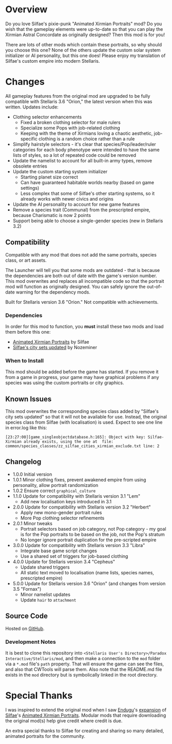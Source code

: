 # Overview

Do you love Silfae's pixie-punk "Animated Xirmian Portraits" mod?  Do you wish that the gameplay elements were up-to-date so that you can play the Xirmian Astral Concordate as originally designed?  Then this mod is for you!

There are lots of other mods which contain these portraits, so why should you choose this one?  None of the others update the custom solar system initializer or AI personality, but this one does!  Please enjoy my translation of Silfae's custom empire into modern Stellaris.

# Changes

All gameplay features from the original mod are upgraded to be fully compatible with Stellaris 3.6 "Orion," the latest version when this was written.  Updates include:

* Clothing selector enhancements
    * Fixed a broken clothing selector for male rulers
    * Specialize some Pops with job-related clothing
    * Keeping with the theme of Xirmians loving a chaotic aesthetic, job-specific clothing is a random choice rather than a rule
* Simplify hairstyle selectors - it's clear that species/Pop/leader/ruler categories for each body phenotype were intended to have the same lists of styles, so a lot of repeated code could be removed
* Update the namelist to account for all built-in army types, remove obsolete entries
* Update the custom starting system initializer
    * Starting planet size correct
    * Can have guaranteed habitable worlds nearby (based on game settings)
    * Less complex that some of Silfae's other starting systems, so it already works with newer civics and origins
* Update the AI personality to account for new game features
* Remove a species trait (Communal) from the prescripted empire, because Charismatic is now 2 points
* Support being able to choose a single-gender species (new in Stellaris 3.2)

## Compatibility

Compatible with any mod that does not add the same portraits, species class, or art assets.

The Launcher will tell you that some mods are outdated - that is because the dependencies are both out of date with the game's version number.  This mod overwrites and replaces all incompatible code so that the portrait mod will function as originally designed.  You can safely ignore the out-of-date warning for the dependency mods.

Built for Stellaris version 3.6 "Orion."  Not compatible with achievements.

### Dependencies

In order for this mod to function, you **must** install these two mods and load them before this one:

* [Animated Xirmian Portraits](https://steamcommunity.com/sharedfiles/filedetails/?id=881118424) by Silfae
* [Silfae's city sets updated](https://steamcommunity.com/sharedfiles/filedetails/?id=2247427791) by Nozeminer

### When to Install

This mod should be added before the game has started.  If you remove it from a game in progress, your game may have graphical problems if any species was using the custom portraits or city graphics.

## Known Issues

This mod overwrites the corresponding species class added by "Silfae's city sets updated" so that it will not be available for use.  Instead, the original species class from Silfae (with localisation) is used.  Expect to see one line in error.log like this:

```
[23:27:00][game_singleobjectdatabase.h:165]: Object with key: Silfae-Xirmian already exists, using the one at  file: common/species_classes/zz_silfae_cities_xirmian_exclude.txt line: 2
```

## Changelog

* 1.0.0 Initial version
* 1.0.1 Minor clothing fixes, prevent awakened empire from using personality, allow portrait randomization
* 1.0.2 Ensure correct `graphical_culture`
* 1.1.0 Update for compatibility with Stellaris version 3.1 "Lem"
    * Add new localisation keys introduced in 3.1
* 2.0.0 Update for compatibility with Stellaris version 3.2 "Herbert"
    * Apply new mono-gender portrait rules
    * More Pop clothing selector refinements
* 2.0.1 Minor tweaks
    * Portrait selectors based on job category, not Pop category - my goal is for the Pop portraits to be based on the job, not the Pop's stratum
    * No longer ignore portrait duplication for the pre-scripted empire
* 3.0.0 Update for compatibility with Stellaris version 3.3 "Libra"
    * Integrate base game script changes
    * Use a shared set of triggers for job-based clothing
* 4.0.0 Update for Stellaris version 3.4 "Cepheus"
    * Update shared triggers
    * All static text moved to localisation (name lists, species names, prescripted empire)
* 5.0.0 Update for Stellaris version 3.6 "Orion" (and changes from version 3.5 "Fornax")
    * Minor namelist updates
    * Update `hair` to `attachment`

## Source Code

Hosted on [GitHub](https://github.com/corsairmarks/xirmian_portraits_revisited).

### Development Notes

It is best to clone this repository into `<Stellaris User's Directory>/Paradox Interactive/Stellaris/mod`, and then make a connection to the `mod` folder via a `*.mod` file's `path` property.  That will ensure the game can see the files, and also that CWTools will parse them.  Also note that the README.md file exists in the `mod` directory but is symbolically linked in the root directory.

# Special Thanks

I was inspired to extend the original mod when I saw [Endugu](https://steamcommunity.com/profiles/76561198037630876/myworkshopfiles/)'s [expansion](https://steamcommunity.com/sharedfiles/filedetails/?id=1584824947) of [Silfae](https://steamcommunity.com/profiles/76561198021525667/myworkshopfiles/)'s [Animated Xirmian Portraits](https://steamcommunity.com/workshop/filedetails/?id=881118424).  Modular mods that require downloading the original mod(s) help give credit where credit is due.

An extra special thanks to Silfae for creating and sharing so many detailed, animated portraits for the community.